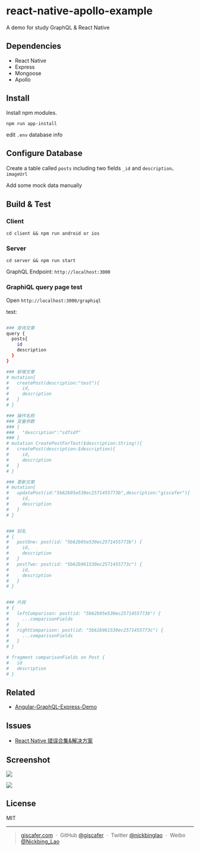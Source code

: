 # react-native-apollo-example

A demo for study GraphQL & React Native 

## Dependencies

* React Native
* Express
* Mongoose
* Apollo

## Install

Install npm modules.

```shell
npm run app-install

```

edit `.env` database info

## Configure Database

Create a table called `posts` including two fields `_id` and `description`、`imageUrl`

Add some mock data manually

## Build & Test

### Client

```shell
cd client && npm run android or ios
```


### Server

```shell
cd server && npm run start
```

GraphQL Endpoint: `http://localhost:3000`


### GraphiQL query page test

Open `http://localhost:3000/graphiql`

test:

```bash

### 查询文章
query {
  posts{
    id
    description
  }
}

### 新增文章
# mutation{
#   createPost(description:"test"){
#     id,
#     description
#   }
# }

### 操作名称
### 变量参数
### {
###   "description":"sdfsdf"
### }
# mutation CreatePostForTest($description:String!){
#   createPost(description:$description){
#     id,
#     description
#   }
# }

### 更新文章
# mutation{
#   updatePost(id:"5b62b95e530ec2571455773b",description:"giscafer"){
#     id,
#     description
#   }
# }


### 别名
# {
#   postOne: post(id: "5b62b95e530ec2571455773b") {
#     id,
#     description
#   }
#   postTwo: post(id: "5b62b961530ec2571455773c") {
#     id,
#     description
#   }
# }


### 片段
# {
#   leftComparison: post(id: "5b62b95e530ec2571455773b") {
#     ...comparisonFields
#   }
#   rightComparison: post(id: "5b62b961530ec2571455773c") {
#     ...comparisonFields
#   }
# }

# fragment comparisonFields on Post {
#   id
#   description
# }

```


## Related

- [Angular-GraphQL-Express-Demo](https://github.com/giscafer/Angular-GraphQL-Express-Demo)


## Issues

- [React Native 错误合集&解决方案](https://github.com/giscafer/front-end-manual/issues/19)


## Screenshot

![](./screenshot/2.jpg)

![](./screenshot/3.jpg)

## License

MIT

---

> [giscafer.com](http://giscafer.com) &nbsp;&middot;&nbsp;
> GitHub [@giscafer](https://github.com/giscafer) &nbsp;&middot;&nbsp;
> Twitter [@nickbinglao](https://twitter.com/nickbinglao) &nbsp;&middot;&nbsp;
> Weibo [@Nickbing_Lao](https://weibo.com/laohoubin)







